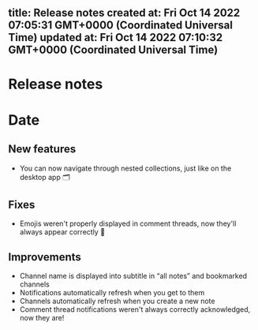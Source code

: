 
title: Release notes
created at: Fri Oct 14 2022 07:05:31 GMT+0000 (Coordinated Universal Time)
updated at: Fri Oct 14 2022 07:10:32 GMT+0000 (Coordinated Universal Time)
---

# Release notes

# Date

## New features

-   You can now navigate through nested collections, just like on the desktop app 🗂

## Fixes

-   Emojis weren't properly displayed in comment threads, now they'll always appear correctly 💫

## Improvements

-   Channel name is displayed into subtitle in “all notes” and bookmarked channels
-   Notifications automatically refresh when you get to them
-   Channels automatically refresh when you create a new note
-   Comment thread notifications weren't always correctly acknowledged, now they are!

          